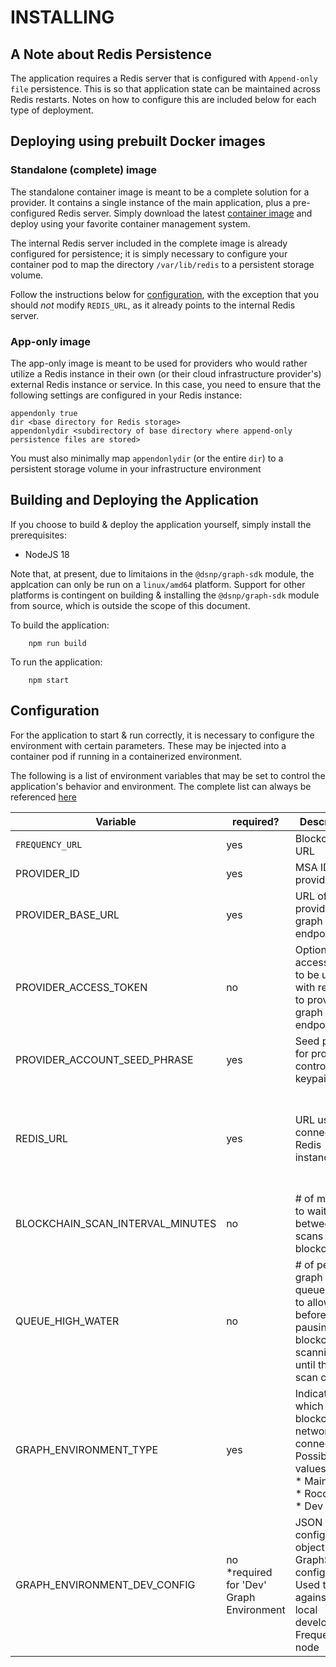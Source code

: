 # INSTALLING

## A Note about Redis Persistence

The application requires a Redis server that is configured with `Append-only file` persistence. This is so that application state can be maintained across Redis restarts. Notes on how to configure this are included below for each type of deployment.


## Deploying using prebuilt Docker images

### Standalone (complete) image

The standalone container image is meant to be a complete solution for a provider. It contains a single instance of the main application, plus a pre-configured Redis server. Simply download the latest [container image](link) and deploy using your favorite container management system.

The internal Redis server included in the complete image is already configured for persistence; it is simply necessary to configure your container pod to map the directory `/var/lib/redis` to a persistent storage volume.

Follow the instructions below for [configuration](#configuration), with the exception that you should _not_ modify `REDIS_URL`, as it already points to the internal Redis server.

### App-only image

The app-only image is meant to be used for providers who would rather utilize a Redis instance in their own (or their cloud infrastructure provider's) external Redis instance or service. In this case, you need to ensure that the following settings are configured in your Redis instance:
```
appendonly true
dir <base directory for Redis storage>
appendonlydir <subdirectory of base directory where append-only persistence files are stored>
```

You must also minimally map `appendonlydir` (or the entire `dir`) to a persistent storage volume in your infrastructure environment

## Building and Deploying the Application

If you choose to build & deploy the application yourself, simply install the prerequisites:
* NodeJS 18

Note that, at present, due to limitaions in the `@dsnp/graph-sdk` module, the applcation can only be run on a `linux/amd64` platform. Support for other platforms is contingent on building & installing the `@dsnp/graph-sdk` module from source, which is outside the scope of this document.

To build the application:
```
    npm run build
```

To run the application:
```
    npm start
```

## Configuration<a name="configuration"></a>

For the application to start & run correctly, it is necessary to configure the environment with certain parameters. These may be injected into a container pod if running in a containerized environment.

The following is a list of environment variables that may be set to control the application's behavior and environment. The complete list can always be referenced [here](./env.template)

|Variable|required?|Description|Default|
|-|-|-|-|
|`FREQUENCY_URL`|yes|Blockchain URL|_none_|
|PROVIDER_ID|yes|MSA ID of provider|_none_|
|PROVIDER_BASE_URL|yes|URL of provider graph query endpoint|_none_|
|PROVIDER_ACCESS_TOKEN|no|Optional access token to be used with requests to provider graph query endpoint|_none_|
|PROVIDER_ACCOUNT_SEED_PHRASE|yes|Seed phrase for provider control keypair|_none_|
|REDIS_URL|yes|URL used to connect to Redis instance|_none_<br/>\*preset to the internal Redis URL in the standalone container|
|BLOCKCHAIN_SCAN_INTERVAL_MINUTES|no|# of minutes to wait in between scans of the blockchain|60|
|QUEUE_HIGH_WATER|no|# of pending graph scan queue entries to allow before pausing blockchain scanning until the next scan cycle|1000|
|GRAPH_ENVIRONMENT_TYPE|yes|Indicates which blockchain network to connect to.<br/>Possible values:<br/>* Mainnet<br/>* Rococo<br/>* Dev|_none_|
|GRAPH_ENVIRONMENT_DEV_CONFIG|no<br/>*required for 'Dev' Graph Environment|JSON configuration object for GraphSDK configuration. Used to test against a local development Frequency node|_none_|
